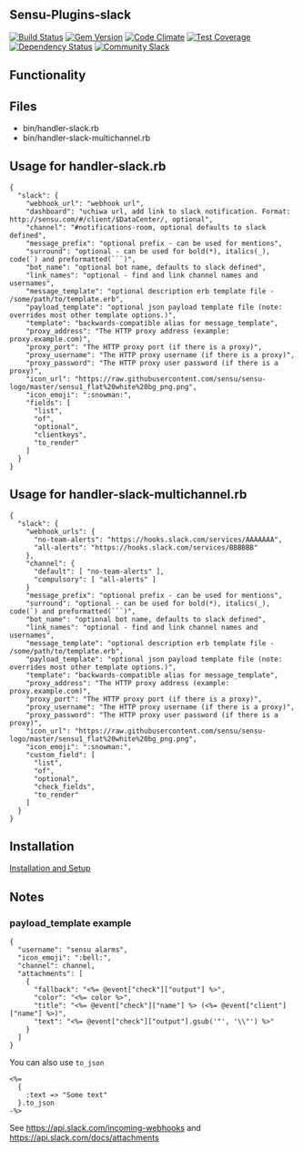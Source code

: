 ## Sensu-Plugins-slack

[![Build Status](https://travis-ci.org/sensu-plugins/sensu-plugins-slack.svg?branch=master)](https://travis-ci.org/sensu-plugins/sensu-plugins-slack)
[![Gem Version](https://badge.fury.io/rb/sensu-plugins-slack.svg)](https://badge.fury.io/rb/sensu-plugins-slack)
[![Code Climate](https://codeclimate.com/github/sensu-plugins/sensu-plugins-slack/badges/gpa.svg)](https://codeclimate.com/github/sensu-plugins/sensu-plugins-slack)
[![Test Coverage](https://codeclimate.com/github/sensu-plugins/sensu-plugins-slack/badges/coverage.svg)](https://codeclimate.com/github/sensu-plugins/sensu-plugins-slack)
[![Dependency Status](https://gemnasium.com/sensu-plugins/sensu-plugins-slack.svg)](https://gemnasium.com/sensu-plugins/sensu-plugins-slack)
[![Community Slack](https://slack.sensu.io/badge.svg)](https://slack.sensu.io/badge)


## Functionality

## Files
 * bin/handler-slack.rb
 * bin/handler-slack-multichannel.rb

## Usage for handler-slack.rb
```
{
  "slack": {
    "webhook_url": "webhook url",
    "dashboard": "uchiwa url, add link to slack notification. Format: http://sensu.com/#/client/$DataCenter/, optional",
    "channel": "#notifications-room, optional defaults to slack defined",
    "message_prefix": "optional prefix - can be used for mentions",
    "surround": "optional - can be used for bold(*), italics(_), code(`) and preformatted(```)",
    "bot_name": "optional bot name, defaults to slack defined",
    "link_names": "optional - find and link channel names and usernames",
    "message_template": "optional description erb template file - /some/path/to/template.erb",
    "payload_template": "optional json payload template file (note: overrides most other template options.)",
    "template": "backwards-compatible alias for message_template",
    "proxy_address": "The HTTP proxy address (example: proxy.example.com)",
    "proxy_port": "The HTTP proxy port (if there is a proxy)",
    "proxy_username": "The HTTP proxy username (if there is a proxy)",
    "proxy_password": "The HTTP proxy user password (if there is a proxy)",
    "icon_url": "https://raw.githubusercontent.com/sensu/sensu-logo/master/sensu1_flat%20white%20bg_png.png",
    "icon_emoji": ":snowman:",
    "fields": [
      "list",
      "of",
      "optional",
      "clientkeys",
      "to_render"
    ]
  }
}
```
## Usage for handler-slack-multichannel.rb
```
{
  "slack": {
    "webhook_urls": {
      "no-team-alerts": "https://hooks.slack.com/services/AAAAAAA",
      "all-alerts": "https://hooks.slack.com/services/BBBBBB"
    },
    "channel": {
      "default": [ "no-team-alerts" ],
      "compulsory": [ "all-alerts" ]
    }
    "message_prefix": "optional prefix - can be used for mentions",
    "surround": "optional - can be used for bold(*), italics(_), code(`) and preformatted(```)",
    "bot_name": "optional bot name, defaults to slack defined",
    "link_names": "optional - find and link channel names and usernames",
    "message_template": "optional description erb template file - /some/path/to/template.erb",
    "payload_template": "optional json payload template file (note: overrides most other template options.)",
    "template": "backwards-compatible alias for message_template",
    "proxy_address": "The HTTP proxy address (example: proxy.example.com)",
    "proxy_port": "The HTTP proxy port (if there is a proxy)",
    "proxy_username": "The HTTP proxy username (if there is a proxy)",
    "proxy_password": "The HTTP proxy user password (if there is a proxy)",
    "icon_url": "https://raw.githubusercontent.com/sensu/sensu-logo/master/sensu1_flat%20white%20bg_png.png",
    "icon_emoji": ":snowman:",
    "custom_field": [
      "list",
      "of",
      "optional",
      "check_fields",
      "to_render"
    ]
  }
}
```


## Installation

[Installation and Setup](https://sensu-plugins.io/docs/installation_instructions.html)

## Notes

### payload_template example

```
{
  "username": "sensu alarms",
  "icon_emoji": ":bell:",
  "channel": channel,
  "attachments": [
    {
      "fallback": "<%= @event["check"]["output"] %>",
      "color": "<%= color %>",
      "title": "<%= @event["check"]["name"] %> (<%= @event["client"]["name"] %>)",
      "text": "<%= @event["check"]["output"].gsub('"', '\\"') %>"
    }
  ]
}
```

You can also use `to_json`

```
<%=
  {
    :text => "Some text"
  }.to_json
-%>
```

See https://api.slack.com/incoming-webhooks and https://api.slack.com/docs/attachments

